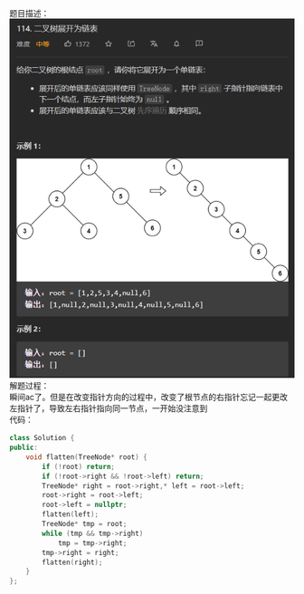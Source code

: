 题目描述：  
![image](/basicaldatastructure/binary_tree/image/image44.png)  
解题过程：  
瞬间ac了。但是在改变指针方向的过程中，改变了根节点的右指针忘记一起更改左指针了，导致左右指针指向同一节点，一开始没注意到  
代码：  
```cpp
class Solution {
public:
    void flatten(TreeNode* root) {
        if (!root) return;
        if (!root->right && !root->left) return;
        TreeNode* right = root->right,* left = root->left;
        root->right = root->left;
        root->left = nullptr;
        flatten(left);
        TreeNode* tmp = root;
        while (tmp && tmp->right)
            tmp = tmp->right;
        tmp->right = right;
        flatten(right);
    }
};
```